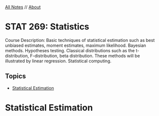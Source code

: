 <style>
h1 a {
  display: none;
}

.container-lg {
  min-width: 200px;
  max-width: 880px;
  padding: 45px;
}

</style>

[All Notes](http://karishmadaga.com/course-notes) // [About](http://karishmadaga.com)
# STAT 269: Statistics

Course Description: Basic techniques of statistical estimation such as best unbiased estimates, moment estimates, maximum likelihood. Bayesian methods. Hypotheses testing. Classical distributions such as the t-distribution, F-distribution, beta distribution. These methods will be illustrated by linear regression. Statistical computing.

## Topics

* [Statistical Estimation](#stat-est)




<h1 id = "#stat-est">Statistical Estimation</h2>
